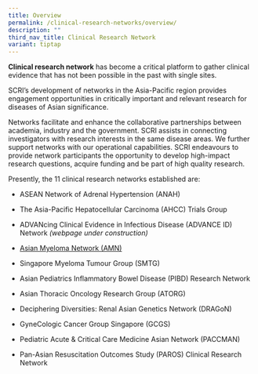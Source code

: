 ```yaml
---
title: Overview
permalink: /clinical-research-networks/overview/
description: ""
third_nav_title: Clinical Research Network
variant: tiptap
---
```

<p><strong>Clinical research network</strong> has become a critical platform to gather clinical evidence that has not been possible in the past with single sites. </p><p>SCRI’s development of networks in the Asia-Pacific region provides engagement opportunities in critically important and relevant research for diseases of Asian significance. </p><p>Networks facilitate and enhance the collaborative partnerships between academia, industry and the government. SCRI assists in connecting investigators with research interests in the same disease areas. We further support networks with our operational capabilities. SCRI endeavours to provide network participants the opportunity to develop high-impact research questions, acquire funding and be part of high quality research.</p><p>Presently, the 11 clinical research networks established are:</p><ul data-tight="true" class="tight"><li><p>ASEAN Network of Adrenal Hypertension (ANAH)</p></li><li><p>The Asia-Pacific Hepatocellular Carcinoma (AHCC) Trials Group</p></li><li><p>ADVANcing Clinical Evidence in Infectious Disease (ADVANCE ID) Network <em>(webpage under construction)</em></p></li><li><p><a href="https://www.myeloma.org/asian-myeloma-network" rel="noopener noreferrer nofollow" target="_blank">Asian Myeloma Network&nbsp;(AMN)</a></p></li><li><p>Singapore Myeloma Tumour Group (SMTG)</p></li><li><p>Asian Pediatrics Inflammatory Bowel Disease (PIBD) Research Network</p></li><li><p>Asian Thoracic Oncology Research Group (ATORG)</p></li><li><p>Deciphering Diversities: Renal Asian Genetics Network (DRAGoN)</p></li><li><p>GyneCologic Cancer Group Singapore (GCGS)</p></li><li><p>Pediatric Acute &amp; Critical Care Medicine Asian Network (PACCMAN)</p></li><li><p>Pan-Asian Resuscitation Outcomes Study (PAROS) Clinical Research Network</p></li></ul><p></p>